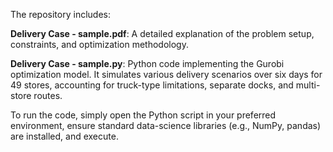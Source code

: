 The repository includes:

**Delivery Case - sample.pdf**: A detailed explanation of the problem setup, constraints, and optimization methodology. 

**Delivery Case - sample.py**: Python code implementing the Gurobi optimization model. It simulates various delivery scenarios over six days for 49 stores, accounting for truck-type limitations, separate docks, and multi-store routes.

To run the code, simply open the Python script in your preferred environment, ensure standard data-science libraries (e.g., NumPy, pandas) are installed, and execute.
